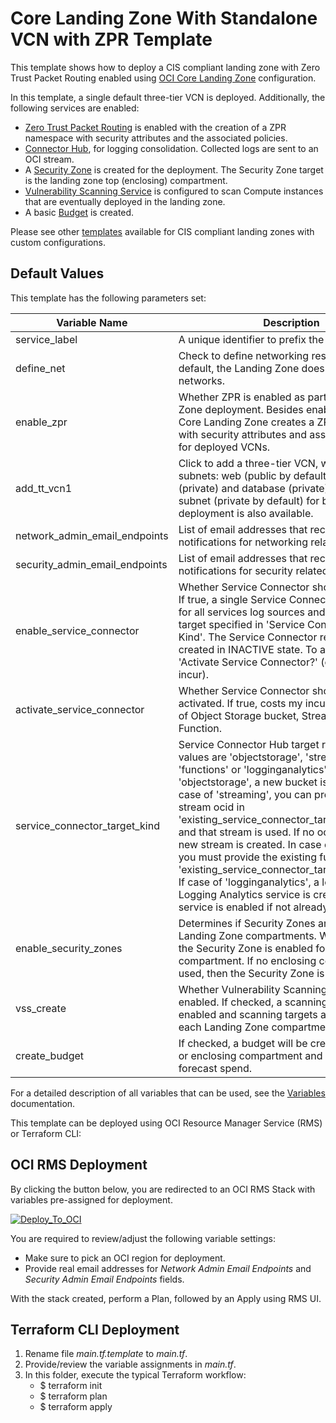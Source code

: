 # Core Landing Zone With Standalone VCN with ZPR Template

This template shows how to deploy a CIS compliant landing zone with Zero Trust Packet Routing enabled using [OCI Core Landing Zone](../../) configuration. 

In this template, a single default three-tier VCN is deployed. Additionally, the following services are enabled:
  - [Zero Trust Packet Routing](https://docs.oracle.com/en-us/iaas/Content/zero-trust-packet-routing/overview.htm) is enabled with the creation of a ZPR namespace with security attributes and the associated policies.
  - [Connector Hub](https://docs.oracle.com/en-us/iaas/Content/connector-hub/overview.htm), for logging consolidation. Collected logs are sent to an OCI stream.
  - A [Security Zone](https://docs.oracle.com/en-us/iaas/security-zone/using/security-zones.htm) is created for the deployment. The Security Zone target is the landing zone top (enclosing) compartment.
  - [Vulnerability Scanning Service](https://docs.oracle.com/en-us/iaas/scanning/using/overview.htm#scanning_overview) is configured to scan Compute instances that are eventually deployed in the landing zone.
  - A basic [Budget](https://docs.oracle.com/en-us/iaas/Content/Billing/Concepts/budgetsoverview.htm#Budgets_Overview) is created.

Please see other [templates](../../templates/) available for CIS compliant landing zones with custom configurations.

## Default Values

This template has the following parameters set: 

| Variable Name                  | Description | Value                         |
|--------------------------------|-------------|-------------------------------|
| service_label                  | A unique identifier to prefix the resources | defvcn                        |
| define_net                     | Check to define networking resources. By default, the Landing Zone does NOT deploy any networks. | true                          |
| enable_zpr                     | Whether ZPR is enabled as part of this Landing Zone deployment. Besides enabling the service, Core Landing Zone creates a ZPR namespace with security attributes and associated policies for deployed VCNs. | true                          |
| add_tt_vcn1                    | Click to add a three-tier VCN, with three subnets: web (public by default), application (private) and database (private). An optional subnet (private by default) for bastion deployment is also available. | true                          |
| network_admin_email_endpoints  | List of email addresses that receive notifications for networking related events. | ["email.address@example.com"] |
| security_admin_email_endpoints | List of email addresses that receive notifications for security related events. | ["email.address@example.com"] |
| enable_service_connector       | Whether Service Connector should be enabled. If true, a single Service Connector is managed for all services log sources and the designated target specified in 'Service Connector Target Kind'. The Service Connector resource is created in INACTIVE state. To activate, check 'Activate Service Connector?' (costs may incur). | true                          |
| activate_service_connector     | Whether Service Connector should be activated. If true, costs my incur due to usage of Object Storage bucket, Streaming or Function. | true                          |
| service_connector_target_kind  |Service Connector Hub target resource. Valid values are 'objectstorage', 'streaming', 'functions' or 'logginganalytics'. In case of 'objectstorage', a new bucket is created. In case of 'streaming', you can provide an existing stream ocid in 'existing_service_connector_target_stream_id' and that stream is used. If no ocid is provided, a new stream is created. In case of 'functions', you must provide the existing function ocid in 'existing_service_connector_target_function_id'. If case of 'logginganalytics', a log group for Logging Analytics service is created and the service is enabled if not already | streaming                     |
| enable_security_zones          |Determines if Security Zones are enabled in Landing Zone compartments. When set to true, the Security Zone is enabled for the enclosing compartment. If no enclosing compartment is used, then the Security Zone is not enabled. | true                          |
| vss_create                     | Whether Vulnerability Scanning should be enabled. If checked, a scanning recipe is enabled and scanning targets are enabled for each Landing Zone compartment. | true                          |
| create_budget                  | If checked, a budget will be created at the root or enclosing compartment and based on forecast spend. | true                          |

For a detailed description of all variables that can be used, see the [Variables](../../VARIABLES.md) documentation.

This template can be deployed using OCI Resource Manager Service (RMS) or Terraform CLI:

## OCI RMS Deployment

By clicking the button below, you are redirected to an OCI RMS Stack with variables pre-assigned for deployment. 

[![Deploy_To_OCI](../../images/DeployToOCI.svg)](https://cloud.oracle.com/resourcemanager/stacks/create?zipUrl=https://github.com/oci-landing-zones/terraform-oci-core-landingzone/archive/refs/heads/main.zip&zipUrlVariables={"service_label":"defvcn","network_admin_email_endpoints":["email.address@example.com"],"security_admin_email_endpoints":["email.address@example.com"],"define_net":true,"enable_zpr":true,"add_tt_vcn1":true,"enable_service_connector":true,"activate_service_connector":true,"service_connector_target_kind":"streaming","enable_security_zones":true,"vss_create":true,"create_budget":true})

You are required to review/adjust the following variable settings:
 - Make sure to pick an OCI region for deployment.
 - Provide real email addresses for *Network Admin Email Endpoints* and *Security Admin Email Endpoints* fields.

With the stack created, perform a Plan, followed by an Apply using RMS UI.

## Terraform CLI Deployment

1. Rename file *main.tf.template* to *main.tf*. 
2. Provide/review the variable assignments in *main.tf*.
3. In this folder, execute the typical Terraform workflow:
    - $ terraform init
    - $ terraform plan
    - $ terraform apply
